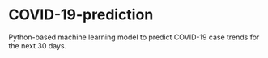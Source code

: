 # COVID-19-prediction
Python-based machine learning model to predict COVID-19 case trends for the next 30 days.
